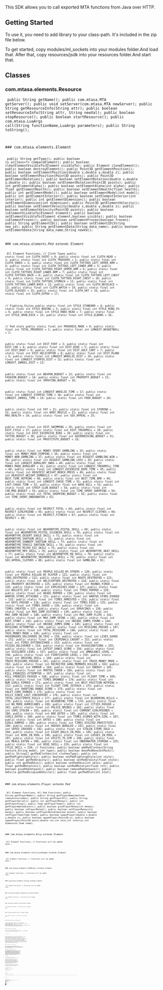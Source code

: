 This SDK allows you to call exported MTA functions from Java over HTTP.

Getting Started
---------------

To use it, you need to add library to your class-path. It's included in the zip file below.

To get started, copy modules/ml\_sockets into your modules folder.And load that. After that, copy resources/jsdk into your resources folder.And start that.

Classes
-------

### com.mtasa.elements.Resource

<code lang="java5"> public String getName(); public com.mtasa.MTA getServer(); public void setServer(com.mtasa.MTA newServer); public String getResourceInfo(String attr); public boolean setResourceInfo(String attr, String newVal); public boolean stopResource(); public boolean startResource(); public com.mtasa.LuaArgs call(String functionName,LuaArgs parameters); public String toString();

</syntaxhighlight>
### com.mtasa.elements.Element

<code lang="java5"> public String getType(); public boolean is\_a(Class&lt;?&gt; compareElement); public boolean clearElementVisibleTo(Element visibleTo); public Element cloneElement(); public boolean destroyElement(); public Point3D getElementPosition(); public boolean setElementPosition(double x,double y,double z); public boolean setElementPosition(Point3D points); public Point3D getElementRotation(); public boolean setElementRotation(double x,double y,double z); public boolean setElementRotation(Point3D points); public int getElementAlpha(); public boolean setElementAlpha(int alpha); public float getElementHealth(); public boolean setElementHealth(float health); public int getElementModel(); public boolean setElementModel(int model); public int getElementInterior(); public boolean setElementInterior(int interior); public int getElementDimension(); public boolean setElementDimension(int dimension); public Point3D getElementVelocity(); public boolean setElementVelocity(double x,double y,double z); public boolean setElementVelocity(Point3D points); public boolean isElementVisibleTo(Element element); public boolean setElementVisibleTo(Element element,boolean visible); public boolean isElementFrozen(); public boolean setElementFrozen(boolean frozen); public String getElementID(); public boolean setElementID(String new\_id); public String getElementData(String data\_name); public boolean setElementData(String data\_name,String newVal);

</syntaxhighlight>
### com.mtasa.elements.Ped extends Element

<code lang="java5"> All Element Functions; // Cloth Types public static final int CLOTH\_SHIRT = 0; public static final int CLOTH\_HEAD = 1; public static final int CLOTH\_TROUSERS = 2; public static final int CLOTH\_SHOES = 3; public static final int CLOTH\_TATTOOS\_LEFT\_UPPER\_ARM = 4; public static final int CLOTH\_TATTOOS\_LEFT\_LOWER\_ARM = 5; public static final int CLOTH\_TATTOOS\_RIGHT\_UPPER\_ARM = 6; public static final int CLOTH\_TATTOOS\_RIGHT\_LOWER\_ARM = 7; public static final int CLOTH\_TATTOOS\_BACK = 8; public static final int CLOTH\_TATTOOS\_LEFT\_CHEST = 9; public static final int CLOTH\_TATTOOS\_RIGHT\_CHEST = 10; public static final int CLOTH\_TATTOOS\_STOMACH = 11; public static final int CLOTH\_TATTOOS\_LOWER\_BACK = 12; public static final int CLOTH\_NECKLACE = 13; public static final int CLOTH\_WATCH = 14; public static final int CLOTH\_GLASSES = 15; public static final int CLOTH\_HAT = 16; public static final int CLOTH\_EXTRA = 17;

// Fighting Styles public static final int STYLE\_STANDARD = 4; public static final int STYLE\_BOXING = 5; public static final int STYLE\_KUNG\_FU = 6; public static final int STYLE\_KNEE\_HEAD = 7; public static final int STYLE\_GRAB\_KICK = 15; public static final int STYLE\_ELBOWS = 16;

// Ped stats public static final int PROGRESS\_MADE = 0; public static final int TOTAL\_PROGRESS = 1; public static final int LONGEST\_BASKETBALL = 2;

public static final int DIST\_FOOT = 3; public static final int DIST\_CAR = 4; public static final int DIST\_BIKE = 5; public static final int DIST\_BOAT = 6; public static final int DIST\_GOLF\_CART = 7; public static final int DIST\_HELICOPTOR = 8; public static final int DIST\_PLANE = 9; public static final int LONGEST\_WHEELIE\_DIST = 10; public static final int LONGEST\_STOPPIE\_DIST = 11; public static final int LONGEST\_2WHEEL\_DIST = 12;

public static final int WEAPON\_BUDGET = 13; public static final int FASHION\_BUDGET = 14; public static final int PROPERTY\_BUDGET = 15; public static final int SPRAYING\_BUDGET = 16;

public static final int LONGEST\_WHEELIE\_TIME = 17; public static final int LONGEST\_STOPPIE\_TIME = 18; public static final int LONGEST\_2WHEEL\_TIME = 19; public static final int FOOD\_BUDGET = 20;

public static final int FAT = 21; public static final int STAMINA = 22; public static final int BODY\_MUSCLE = 23; public static final int MAX\_HEALTH = 24; public static final int SEX\_APPEAL = 25;

public static final int DIST\_SWIMMING = 26; public static final int DIST\_CYCLE = 27; public static final int DIST\_TREADMILL = 28; public static final int DIST\_EXCERSISE\_BIKE = 29; public static final int TATTOO\_BUDGET = 30; public static final int HAIRDRESSING\_BUDGET = 31; public static final int PROSTITUTE\_BUDGET = 33;

public static final int MONEY\_SPENT\_GAMBLING = 35; public static final int MONEY\_MADE\_PIMPING = 36; public static final int MONEY\_WON\_GAMBLING = 37; public static final int BIGGEST\_GAMBLING\_WIN = 38; public static final int BIGGEST\_GAMBLING\_LOSS = 39; public static final int LARGEST\_BURGLARY\_SWAG = 40; public static final int MONEY\_MADE\_BURGLARY = 41; public static final int LONGEST\_TREADMILL\_TIME = 44; public static final int LONGEST\_EXCERSISE\_BIKE\_TIME = 45; public static final int HEAVIEST\_WEIGHT\_BENCH\_PRESS = 46; public static final int HEAVIEST\_WEIGHT\_DUMBELLS = 47; public static final int BEST\_TIME\_HOTRING = 48; public static final int BEST\_TIME\_BMX = 49; public static final int LONGEST\_CHASE\_TIME = 51; public static final int LAST\_CHASE\_TIME = 52; public static final int WAGE\_BILL = 53; public static final int STRIP\_CLUB\_BUDGET = 54; public static final int CAR\_MOD\_BUDGET = 55; public static final int TIME\_SPENT\_SHOPPING = 56; public static final int TOTAL\_SHOPPING\_BUDGET = 62; public static final int TIME\_SPENT\_UNDERWATER = 63;

public static final int RESPECT\_TOTAL = 64; public static final int RESPECT\_GIRLFRIEND = 65; public static final int RESPECT\_CLOTHES = 66; public static final int RESPECT\_FITNESS = 67; public static final int RESPECT = 68;

public static final int WEAPONTYPE\_PISTOL\_SKILL = 69; public static final int WEAPONTYPE\_PISTOL\_SILENCED\_SKILL = 70; public static final int WEAPONTYPE\_DESERT\_EAGLE\_SKILL = 71; public static final int WEAPONTYPE\_SHOTGUN\_SKILL = 72; public static final int WEAPONTYPE\_SAWNOFF\_SHOTGUN\_SKILL = 73; public static final int WEAPONTYPE\_SPAS12\_SHOTGUN\_SKILL = 74; public static final int WEAPONTYPE\_MICRO\_UZI\_SKILL = 75; public static final int WEAPONTYPE\_MP5\_SKILL = 76; public static final int WEAPONTYPE\_AK47\_SKILL = 77; public static final int WEAPONTYPE\_M4\_SKILL = 78; public static final int WEAPONTYPE\_SNIPERRIFLE\_SKILL = 79; public static final int SEX\_APPEAL\_CLOTHES = 80; public static final int GAMBLING = 81;

public static final int PEOPLE\_KILLED\_BY\_OTHERS = 120; public static final int PEOPLE\_KILLED\_BY\_PLAYER = 121; public static final int CARS\_DESTROYED = 122; public static final int BOATS\_DESTROYED = 123; public static final int HELICOPTORS\_DESTROYED = 124; public static final int PROPERTY\_DESTROYED = 125; public static final int ROUNDS\_FIRED = 126; public static final int EXPLOSIVES\_USED = 127; public static final int BULLETS\_HIT = 128; public static final int TYRES\_POPPED = 129; public static final int HEADS\_POPPED = 130; public static final int WANTED\_STARS\_ATTAINED = 131; public static final int WANTED\_STARS\_EVADED = 132; public static final int TIMES\_ARRESTED = 133; public static final int DAYS\_PASSED = 134; public static final int TIMES\_DIED = 135; public static final int TIMES\_SAVED = 136; public static final int TIMES\_CHEATED = 137; public static final int SPRAYINGS = 138; public static final int MAX\_JUMP\_DISTANCE = 139; public static final int MAX\_JUMP\_HEIGHT = 140; public static final int MAX\_JUMP\_FLIPS = 141; public static final int MAX\_JUMP\_SPINS = 142; public static final int BEST\_STUNT = 143; public static final int UNIQUE\_JUMPS\_FOUND = 144; public static final int UNIQUE\_JUMPS\_DONE = 145; public static final int MISSIONS\_ATTEMPTED = 146; public static final int MISSIONS\_PASSED = 147; public static final int TOTAL\_MISSIONS = 148; public static final int TAXI\_MONEY\_MADE = 149; public static final int PASSENGERS\_DELIVERED\_IN\_TAXI = 150; public static final int LIVES\_SAVED = 151; public static final int CRIMINALS\_CAUGHT = 152; public static final int FIRES\_EXTINGUISHED = 153; public static final int PIZZAS\_DELIVERED = 154; public static final int ASSASSINATIONS = 155; public static final int LATEST\_DANCE\_SCORE = 156; public static final int VIGILANTE\_LEVEL = 157; public static final int AMBULANCE\_LEVEL = 158; public static final int FIREFIGHTER\_LEVEL = 159; public static final int DRIVING\_SKILL = 160; public static final int TRUCK\_MISSIONS\_PASSED = 161; public static final int TRUCK\_MONEY\_MADE = 162; public static final int RECRUITED\_GANG\_MEMBERS\_KILLED = 163; public static final int ARMOUR = 164; public static final int ENERGY = 165; public static final int PHOTOS\_TAKEN = 166; public static final int KILL\_FRENZIES\_ATTEMPTED = 167; public static final int KILL\_FRENZIES\_PASSED = 168; public static final int FLIGHT\_TIME = 169; public static final int TIMES\_DROWNED = 170; public static final int NUM\_GIRLS\_PIMPED = 171; public static final int BEST\_POSITION\_HOTRING = 172; public static final int FLIGHT\_TIME\_JETPACK = 173; public static final int SHOOTING\_RANGE\_SCORE = 174; public static final int VALET\_CARS\_PARKED = 175; public static final int KILLS\_SINCE\_LAST\_CHECKPOINT = 176; public static final int TOTAL\_LEGITIMATE\_KILLS = 177; public static final int BLOODRING\_KILLS = 178; public static final int BLOODRING\_TIME = 179; public static final int NO\_MORE\_HURRICANES = 180; public static final int CITIES\_PASSED = 181; public static final int POLICE\_BRIBES = 182; public static final int CARS\_STOLEN = 183; public static final int CURRENT\_GIRLFRIENDS = 184; public static final int BAD\_DATES = 185; public static final int GIRLS\_DATED = 186; public static final int TIMES\_SCORED\_WITH\_GIRL = 187; public static final int DATES = 188; public static final int GIRLS\_DUMPED = 189; public static final int TIMES\_VISITED\_PROSTITUTE = 190; public static final int HOUSES\_BURGLED = 191; public static final int SAFES\_CRACKED = 192; public static final int STOLEN\_ITEMS\_SOLD = 194; public static final int EIGHT\_BALLS\_IN\_POOL = 195; public static final int WINS\_IN\_POOL = 196; public static final int LOSSES\_IN\_POOL = 197; public static final int VISITS\_TO\_GYM = 198; public static final int MEALS\_EATEN = 200; public static final int UNDERWATER\_STAMINA = 225; public static final int BIKE\_SKILL = 229; public static final int CYCLE\_SKILL = 230; // Functions: public boolean addPedClothes(String texture,String model, int type); public boolean doesPedHaveJetPack(); public String\[\] getPedClothes(int clothesType); public int getPedFightingStyle(); public boolean setPedFightingStyle(int style); public float getPedGravity(); public boolean setPedGravity(float style); public int getPedSkin(); public boolean setPedSkin(int skin); public float getPedRotation(); public boolean setPedRotation(float rot); public boolean givePedJetpack(); public boolean removePedJetpack(); public Vehicle getPedOccupiedVehicle(); public float getPedStat(int stat);

</syntaxhighlight>
### com.mtasa.elements.Player extends Ped

<code lang="java5"> All Element Functions; All Ped Functions; public String getPlayerName(); public String getPlayerName(boolean removecolorcodes); public String getPlayerIP(); public String getPlayerSerial(); public int getPlayerMoney(); public int getPlayerPing(); public Team getPlayerTeam(); public int getPlayerWantedLevel(); public boolean givePlayerMoney(int money); public boolean isPlayerMuted(); public boolean setPlayerMoney(int money); public boolean setPlayerMuted(boolean muted); public boolean setPlayerTeam(Team team); public boolean spawnPlayer(double x,double y,double z); public boolean spawnPlayer(Point3D p); public boolean spawnPlayer(Point3D point,double rot,int skin,int interior,int dimension,Team team);

</syntaxhighlight>
### com.mtasa.elements.Blip extends Element

<code lang="java5"> All Element Functions; // Functions will be added soon..

</syntaxhighlight>
### com.mtasa.elements.CollisionShape extends Element

<code lang="java5"> All Element Functions; // Functions will be added soon..

</syntaxhighlight>
### com.mtasa.elements.GTAObject extends Element

<code lang="java5"> All Element Functions; // Functions will be added soon..

</syntaxhighlight>
### com.mtasa.elements.Pickup extends Element

<code lang="java5"> All Element Functions; // Functions will be added soon..

</syntaxhighlight>
### com.mtasa.elements.RadarArea extends Element

<code lang="java5"> All Element Functions; // Functions will be added soon..

</syntaxhighlight>
### com.mtasa.elements.Team extends Element

<code lang="java5"> All Element Functions; // Functions will be added soon..

</syntaxhighlight>
### com.mtasa.elements.Vehicle extends Element

<code lang="java5"> All Element Functions; // Functions will be added soon..

</syntaxhighlight>
### com.mtasa.functions.ElementFuncs

<code lang="java5"> public MTA getServer(); public void setServer(MTA server); public static String type\_to\_string(Class&lt;? extends Element&gt; type); public <E extends Element> E\[\] getElementsByType(Class<E> type); public Object\[\] getElementsByType(String type); public Element createElement(String type); public Element getElementByID(String id);

</syntaxhighlight>
### com.mtasa.functions.Output

<code lang="java5"> public static final int LEVEL\_CUSTOM = 0; public static final int LEVEL\_ERROR = 1; public static final int LEVEL\_WARNING = 2; public static final int LEVEL\_INFO = 3;

// Functions:

public MTA getServer(); public void setServer(MTA server); public boolean outputChatBox(Object message); public boolean outputChatBox(Object message,Element toElement); public boolean outputChatBox(Object message,Element toElement,int r,int g,int b); public boolean outputChatBox(Object message,Element toElement,int r,int g,int b,boolean colorcoded); public boolean outputConsole(Object message); public boolean outputConsole(Object message,Element toElement); public boolean outputDebugString(Object message); public boolean outputDebugString(Object message,int dlevel); public boolean outputDebugString(Object message,int dlevel,int r,int g,int b); public boolean outputServerLog(Object message);

</syntaxhighlight>
### com.mtasa.functions.PlayerFuncs

<code lang="java5"> public MTA getServer(); public void setServer(MTA server); public Player getPlayerFromName(String name); public Player getPlayerFromNamePart(String name); public Player\[\] getAlivePlayers(); public Player\[\] getDeadPlayers(); public Player getRandomPlayer(); public int getPlayerCount()

</syntaxhighlight>
com.mtasa.LuaArgs extends java.util.List
----------------------------------------

<code lang="java5"> All list functions.So, you can use in generic for. public MTA getServer(); public void setServer(MTA server); public Element parseElement(int index); public Player parsePlayer(int index); public Pickup parsePickup(int index); public Ped parsePed(int index); public Blip parseBlip(int index); public CollisionShape parseCollisionShape(int index); public GTAObject parseGTAObject(int index); public RadarArea parseRadarArea(int index); public Team parseTeam(int index); public Vehicle parseVehicle(int index) ; public Resource parseResource(int index) ; public String parseString(int index); public Boolean parseBoolean(int index); public Double parseDouble(int index); public Float parseFloat(int index); public Integer parseInt (int index); public String toJson(); public void loadFromJSON(String json); public Object\[\] jsonToObject(String json); public static String toJson(Object o); public static Object\[\] fromJson(String j); public Object get(int index);

</syntaxhighlight>
com.mtasa.MTA
-------------

<code lang="java5"> public Output out; public Element rootElement; public PlayerFuncs players; public ElementFuncs elements; public static final String RESOURCE = “jsdk”; // JavaSDK Resource Name.

// Functions; public void sockOpen(); // Port will used in callJava (Changed) public Element parseElement(Object o); public Resource parseResource(Object o); public void sockClose(); public int getSocketPort(); public LuaArgs call(String resource,String function,LuaArgs args); // Function must be exported and given http=“true” public LuaArgs callFunction(String function,LuaArgs args); // This is for calling server-side functions.(etc:getElementByType) public LuaArgs luaArg(Object i); // This is for only 1 parameter arguments. // callJava Functions; public void addInputEvent(InputEvent e); // Only usable with callJava and sockOpen public void removeInputEvent(InputEvent e); // Only usable with callJava and sockOpen public void clearInputEvent(); // Only usable with callJava and sockOpen public ArrayList<InputEvent> getInputEvents(InputEvent e); // Only usable with callJava and sockOpen

// Getter-Setter; public void setHost(String host); public String getHost(); public void setPort(int port); public int getPort(); public void setUsername(String username); public String getUsername(); public void setPassword(String password); public String getPassword(); public String getCharset(); public void setCharset(String charset);

</syntaxhighlight>
com.mtasa.InputEvent( Interface )
---------------------------------

<code lang="java5"> public void onAction(LuaArgs args, String input) throws MTAException

</syntaxhighlight>
com.mtasa.MTAException extends Exception
----------------------------------------

<code lang="java5"> All exception functions;

</syntaxhighlight>
Examples
--------

<code lang="java"> MTA server = new MTA(“localhost”,22005,“admin”,“12345”); // Sweet, we are creating a new instance and connection.

</syntaxhighlight>
<code lang="java"> /\* Example 1: \*/ Player\[\] players = server.elements.getElementsByType(Player.class); // ElementFuncs deployed in server.elements :) server.out.outputChatBox(“There are”+players.length+" players",server.rootElement,180,25,25,false); // You don't need getRootElement(), it's deployed in server.rootElement variable. LuaArgs ret = server.call(“rcon”,“getThisResource”,null); // We are calling getThisResource in rcon bot.It's exported :) Resource thisRes = ret.parseResource(0); // Now, we parsed argument to Resource object. Player playerRancho = server.players.getPlayerFromName(“Rancho”); // We're getting player named Rancho, if he has a colorcode. We must add this if (playerRancho != null){ // If playerRancho exists

`   server.out.outputChatBox("`<PM>` JavaSDK: #0055FFHello Sweety",playerRancho,255,255,255,true);`

}else{ // else

`   server.out.outputDebugString(`“`There` `is` `no` `named` `player` `RANCHO!`”`);`

}

</syntaxhighlight>
<code lang="java"> /\* Example 2 : \*/ Ped\[\] peds = server.elements.getElementsByType(Ped.class); // We deployed Peds in the peds variable. for (Ped ped: peds){ // Generic for, (foreach)

`   if (ped.doesPedHaveJetPack()) // If ped has a jetpack`
`       ped.removePedJetpack(); // remove him jetpack`
`   else // else`
`       ped.givePedJetpack(); // give him jetpack `

}

</syntaxhighlight>
<code lang="java"> /\* Example 3: \*/ Element\[\] myElements = server.elements.getElementsByType(“myElement”); // Now we get elements by the string type // To do :)

</syntaxhighlight>
<code lang="java"> /\* Example 4: for callJava \*/ server.sockOpen(); // callJava open ports server.addInputEvent(new InputEvent(){

`   @Override`
`   public void onAction(LuaArgs args, String input) throws MTAException{`
`       String event = args.parseString(0); // Argumant 1 :) It's not default argument :)`
`       if (event.equals(`“`onMyCall`”`)){`
`           System.out.println(`“`onMyCall:`”`+args.parseString(1));`
`       }`
`   }`

}); // lua file: for k,v in ipairs(exports.jsdk:getConnections()) do

`   exports.jsdk:callJava(v,`“`onMyCall`”`,`“`Hello`”`);`

end

</syntaxhighlight>
<code lang="java"> /\* Example 5: is\_a \*/ Player playerRancho = server.players.getPlayerFromName(“Rancho”); // We're getting player named Rancho, if he has a colorcode. We must add this

if (playerRancho != null){ // If playerRancho exists

`   LuaArgs myCallbackargs = new LuaArgs(server); // create new instance`
`   myCallbackargs.add(playerRancho); // add a new argument`
`   myCallbackargs.add(`“`How` `are` `u?`”`); // add a new argument`
`   LuaArgs ret = server.call(`“`rcon`”`,`“`returnElement`”`,myCallbackargs); // call the howAre function into rcon resource, and send the 2 parameter :) myCallbackargs`
`   for (Object o: ret){ // generic for returns`
`       Element e = (Element)o;`
`       server.out.outputServerLog(`“`Returned` `value` `is` `a` `player?:`”`+o.is_a(Player.class));`
`   }`

}else{ // else

`   server.out.outputDebugString(`“`There` `is` `no` `named` `player` `RANCHO!`”`);`

}

</syntaxhighlight>
-   [For more examples / tutorials](http://forum.mtasa.com/viewtopic.php?f=148&t=46367)

More complex example
--------------------

[Image:ExamplaSDK.png](/docs/image:examplasdk.png.md "wikilink")

Caveats
-------

-   You cannot currently compare two Resource or Element objects that you expect to be identical - you need to do a “deep compare”, comparing either the “id” fields or the “name” fields.
-   The zip contains src, and javadoc

Download
--------

-   [Download Version 0.2](https://rapidshare.com/files/3674532513/JavaSDK.zip)
-   [Download Version 0.1](http://www.solidfiles.com/d/7713c8510b/)

Contact
-------

If you have any questions/suggestions you can contact author on MTA forum.

-   [Skyline (laserlaser)](http://forum.mtasa.com/memberlist.php?mode=viewprofile&u=51246)

[Category:Scripting Concepts](/docs/category:scripting_concepts.md "wikilink")
